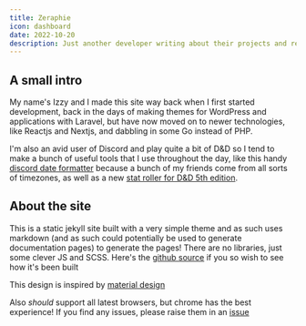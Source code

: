 ```yaml
---
title: Zeraphie
icon: dashboard
date: 2022-10-20
description: Just another developer writing about their projects and research
---
```


## A small intro

My name's Izzy and I made this site way back when I first started development, back in the days of making themes for WordPress and applications with Laravel, but have now moved on to newer technologies, like Reactjs and Nextjs, and dabbling in some Go instead of PHP.

I'm also an avid user of Discord and play quite a bit of D&D so I tend to make a bunch of useful tools that I use throughout the day, like this handy [discord date formatter](https://zeraphie.github.io/discord-date-formatter/) because a bunch of my friends come from all sorts of timezones, as well as a new [stat roller for D&D 5th edition](https://codepen.io/chrysokitty/full/jOzgeMz).

## About the site

This is a static jekyll site built with a very simple theme and as such uses markdown (and as such could potentially be used to generate documentation pages) to generate the pages! There are no libraries, just some clever JS and SCSS. Here's the [github source](https://github.com/zeraphie/zeraphie.github.io) if you so wish to see how it's been built

This design is inspired by [material design](https://material.io/guidelines/)

Also *should* support all latest browsers, but chrome has the best experience! If you find any issues, please raise them in an [issue](https://github.com/zeraphie/zeraphie.github.io/issues)
